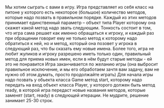 Мы хотим сыграть с вами в игру. Игра представляет из себя класс на питоне у которого есть некоторое (большое) количество методов, которые надо позвать в правильном порядке. Каждый из этих методов принимает единственный параметр – объект типа Player которому она скажет какой метод надо звать следующим.
Тонкость состоит в том, что игра сама решает как именно обращаться к игроку, и каждый раз при обращении говорит ему не только метод к которому надо обратиться к ней, но и метод, который она позовет у игрока в следующий раз, что бы сказать ему новые имена. Более того, игра не любит жуликов и игроку разрешено иметь только один, правильный метод для приема новых имен, если в нём будут старые методы - ей это не понравится Игра заканчивается по желанию игры (она выбросит правильное исключение, и мы его обработаем зачтя вам задачу, вам не нужно об этом думать, просто продолжайте играть)
Для начала игры надо позвать у обьекта класса Game метод start, которому надо передать на вход объект класса Player, у которого должен быть метод ready, в которой игра передаст новые названия методов, которые заменят (start, ready) в следующей итерации.
Не мудрите, решение занимает 25-30 строк.
